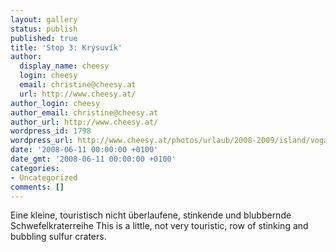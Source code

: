 ```yaml
---
layout: gallery
status: publish
published: true
title: 'Stop 3: Krýsuvík'
author:
  display_name: cheesy
  login: cheesy
  email: christine@cheesy.at
  url: http://www.cheesy.at/
author_login: cheesy
author_email: christine@cheesy.at
author_url: http://www.cheesy.at/
wordpress_id: 1798
wordpress_url: http://www.cheesy.at/photos/urlaub/2008-2009/island/vogar-reykjavik/krysuvik/
date: '2008-06-11 00:00:00 +0100'
date_gmt: '2008-06-11 00:00:00 +0100'
categories:
- Uncategorized
comments: []
---
```

<!--:de-->Eine kleine, touristisch nicht überlaufene, stinkende und blubbernde Schwefelkraterreihe
<!--:--><!--:en-->This is a little, not very touristic, row of stinking and bubbling sulfur craters.
<!--:-->
